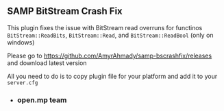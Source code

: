 ## SAMP BitStream Crash Fix
This plugin fixes the issue with BitStream read overruns for functinos `BitStream::ReadBits`, `BitStream::Read`, and `BitStream::ReadBool` (only on windows)

Please go to https://github.com/AmyrAhmady/samp-bscrashfix/releases and download latest version

All you need to do is to copy plugin file for your platform and add it to your `server.cfg`

- ### open.mp team
